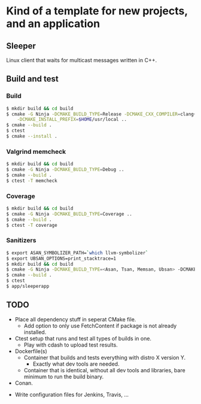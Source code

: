 # Kind of a template for new projects, and an application

## Sleeper
Linux client that waits for multicast messages written in C++.

## Build and test

### Build
```bash
$ mkdir build && cd build
$ cmake -G Ninja -DCMAKE_BUILD_TYPE=Release -DCMAKE_CXX_COMPILER=clang++ \
    -DCMAKE_INSTALL_PREFIX=$HOME/usr/local ..
$ cmake --build .
$ ctest
$ cmake --install .
```

### Valgrind memcheck
```bash
$ mkdir build && cd build
$ cmake -G Ninja -DCMAKE_BUILD_TYPE=Debug ..
$ cmake --build .
$ ctest -T memcheck
```

### Coverage
```bash
$ mkdir build && cd build
$ cmake -G Ninja -DCMAKE_BUILD_TYPE=Coverage ..
$ cmake --build .
$ ctest -T coverage
```

### Sanitizers
```bash
$ export ASAN_SYMBOLIZER_PATH=`which llvm-symbolizer`
$ export UBSAN_OPTIONS=print_stacktrace=1
$ mkdir build && cd build
$ cmake -G Ninja -DCMAKE_BUILD_TYPE=<Asan, Tsan, Memsan, Ubsan> -DCMAKE_CXX_COMPILER=clang++ ..
$ cmake --build .
$ ctest
$ app/sleeperapp
```

## TODO
* Place all dependency stuff in seperat CMake file.
  + Add option to only use FetchContent if package is not already installed.
* Ctest setup that runs and test all types of builds in one.
  + Play with cdash to upload test results.
* Dockerfile(s)
  + Container that builds and tests everything with distro X version Y.
    - Exactly what dev tools are needed.
  + Container that is identical, without all dev tools and libraries, bare minimum to run the build binary.
* Conan.
+ Write configuration files for Jenkins, Travis, ...
